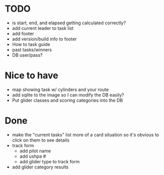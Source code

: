 # TODO

- is start, end, and elapsed getting calculated correctly?
- add current leader to task list 
- add footer
- add version/build info to footer
- How to task guide
- past tasks/winners
- DB user/pass?

# Nice to have

- map showing task w/ cylinders and your route
- add sqlite to the image so I can modify the DB easily?
- Put glider classes and scoring categories into the DB

# Done

- make the "current tasks" list more of a card situation so it's obvious to click on them to see details
- track form
  - add pilot name
  - add ushpa #
  - add glider type to track form
- add glider category results
